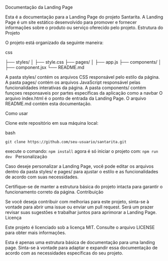 Documentação da Landing Page

Esta é a documentação para a Landing Page do projeto Santarita. A Landing Page é um site estático desenvolvido para promover e fornecer informações sobre o produto ou serviço oferecido pelo projeto.
Estrutura do Projeto

O projeto está organizado da seguinte maneira:

css

├── styles/
│   ├── style.css
├── pages/
│   ├── app.js
├── components/
│   ├── component.jsx
└── README.md

   A pasta styles/ contém os arquivos CSS responsável pelo estilo da página.
   A pasta pages/ contém os arquivos JavaScript responsável pelas funcionalidades interativas da página.
   A pasta components/ contém funçoes responsaveis por partes específicas da aplicação como a navbar
   O arquivo index.html é o ponto de entrada da Landing Page.
   O arquivo README.md contém esta documentação.

Como usar

   Clone este repositório em sua máquina local:

   bash

    git clone https://github.com/seu-usuario/santarita.git

   
  execute o comando:
   ```npm install```
  agora é só iniciar o projeto com:
   ```npm run dev ```
Personalização

Caso deseje personalizar a Landing Page, você pode editar os arquivos dentro da pasta styles/ e pages/ para ajustar o estilo e as funcionalidades de acordo com suas necessidades. 

Certifique-se de manter a estrutura básica do projeto intacta para garantir o funcionamento correto da página.
Contribuição

Se você deseja contribuir com melhorias para este projeto, sinta-se à vontade para abrir uma issue ou enviar um pull request. Será um prazer revisar suas sugestões e trabalhar juntos para aprimorar a Landing Page.
Licença

Este projeto é licenciado sob a licença MIT. Consulte o arquivo LICENSE para obter mais informações.

Esta é apenas uma estrutura básica de documentação para uma landing page. Sinta-se à vontade para adaptar e expandir essa documentação de acordo com as necessidades específicas do seu projeto.
